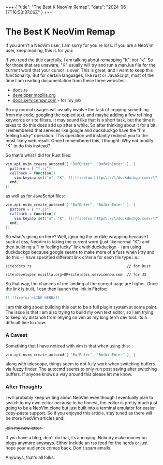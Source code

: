 +++
{
    "title": "The Best K NeoVim Remap",
    "date": "2024-06-17T16:53:37.06Z"
}
+++
# The Best K NeoVim Remap
If you aren't a NeoVim user, I am sorry for you're loss. If you are a NeoVim
user, keep reading, this is for you:

If you read the title carefully, I am talking about remapping "K", not "k". So
for those that are unaware, "K" usually will try and run a man.lua file for the
current word that your cursor is over. This is great, and I want to keep this
functionality. But for certain languages, like rust or JavaScript, most of the
time I am reading documentation from these three websites:

- [docs.rs](https://docs.rs/)
- [developer.mozilla.org](https://developer.mozilla.org/en-US/)
- [docs.servicenow.com](https://docs.servicenow.com) - for my job

So my normal usages will usually involve the task of copying something from my code,
googling the copied text, and maybe adding a few refining keywords or site filters.
It may sound like that is a short task, but the time it takes to do this does
add up after a while. So after thinking about it for a bit, I remembered that
services like google and duckduckgo have the "I'm feeling lucky" operation.
This operation will instantly redirect you to the most likely web result. Once I
remembered this, I thought: Why not modify "K" to do this instead?

So that's what I did for Rust files:

```lua
vim.api.nvim_create_autocmd({ "BufEnter", "BufWinEnter" }, {
  pattern = { "*.rs"},
  callback = function()
	vim.keymap.set("n", "K", [[:!firefox https\:\/\/duckduckgo.com\/\?t=h\_\&q=\!+<C-r><C-w>+site\:docs\.rs<CR>]])
  end,
})
```

as well as for JavaScript files:

```lua
vim.api.nvim_create_autocmd({ "BufEnter", "BufWinEnter" }, {
  pattern = { "*.js"},
  callback = function()
	vim.keymap.set("n", "K", [[:!firefox https\:\/\/duckduckgo.com\/\?t=h\_\&q=\!+<C-r><C-w>+site\:developer\.mozilla\.org+OR+site\:docs\.servicenow\.com<CR>]])
  end,
})
```

So what's going on here? Well, ignoring the terrible wrapping because I suck at css, NeoVim
is taking the current word (just like normal "K") and then building a "I'm feeling lucky" link
with duckduckgo - I am using duckduckgo because google seems to make more of a fuss
when I try and do this - I have specified different link criteria for each file type i.e.:

```
site:docs.rs                                            // for Rust

site:developer.mozilla.org+OR+site:docs.servicenow.com  // for JS
```

So that way, the chances of me landing at the correct page are higher. Once the
link is built, I can then launch the link in Firefox:
```lua
[[:!firefox <LINK HERE>]]
```

I am thinking about building this out to be a full plugin system at some point.
The issue is that I am also trying to build my own text editor, so I am trying
to keep my distance from relying on vim as my long term dev tool. Its a difficult
line to draw.

### A Caveat 

Something that I have noticed with vim is that when using this:

```lua
vim.api.nvim_create_autocmd({ "BufEnter", "BufWinEnter" }, {
```
along with telescope, things seem to not fully work when switching buffers via fuzzy
finder. The autocmd seems to only run post saving after switching buffers. If
anyone knows a way around this please let me know. 

### After Thoughts

I will probably keep writing about NeoVim even though I eventually plan to switch
to my own editor because to be honest, the editor is pretty much just going to 
be a NeoVim clone but just built into a terminal emulator for easier copy-paste
support. So if you enjoyed this article, stay tuned as there will be more NeoVim
articles and:

j̶o̶i̶n̶ ̶m̶y̶ ̶n̶e̶w̶ ̶l̶e̶t̶t̶e̶r̶

If you have a blog, don't do that, its annoying. Nobody make money on blogs anymore
anyways. Either include an rss feed for the nerds or just hope your audience comes
back. Don't spam emails.

Anyways, that's all folks.


